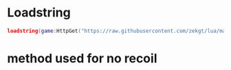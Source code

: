 # Loadstring
```lua
loadstring(game:HttpGet("https://raw.githubusercontent.com/zekgt/lua/main/counterblox/script.lua"))()
```
# method used for no recoil
